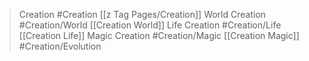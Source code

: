 
> Creation #Creation [[z Tag Pages/Creation]]
> World Creation #Creation/World [[Creation World]]
> Life Creation #Creation/Life [[Creation Life]]
> Magic Creation  #Creation/Magic [[Creation Magic]]
#Creation/Evolution
